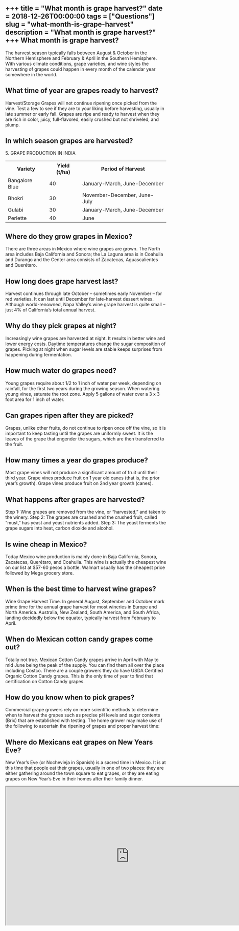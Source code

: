 +++
title = "What month is grape harvest?"
date = 2018-12-26T00:00:00
tags = ["Questions"]
slug = "what-month-is-grape-harvest"
description = "What month is grape harvest?"
+++
What month is grape harvest?
----------------------------

The harvest season typically falls between August &amp; October in the Northern Hemisphere and February &amp; April in the Southern Hemisphere. With various climate conditions, grape varieties, and wine styles the harvesting of grapes could happen in every month of the calendar year somewhere in the world.

What time of year are grapes ready to harvest?
----------------------------------------------

Harvest/Storage Grapes will not continue ripening once picked from the vine. Test a few to see if they are to your liking before harvesting, usually in late summer or early fall. Grapes are ripe and ready to harvest when they are rich in color, juicy, full-flavored, easily crushed but not shriveled, and plump.

In which season grapes are harvested?
-------------------------------------

5\. GRAPE PRODUCTION IN INDIA

<table><tr><th>Variety</th><th>Yield (t/ha)</th><th>Period of Harvest</th></tr><tr><td>Bangalore Blue</td><td>40</td><td>January-March, June-December</td></tr><tr><td>Bhokri</td><td>30</td><td>November-December, June-July</td></tr><tr><td>Gulabi</td><td>30</td><td>January-March, June-December</td></tr><tr><td>Perlette</td><td>40</td><td>June</td></tr></table>

Where do they grow grapes in Mexico?
------------------------------------

There are three areas in Mexico where wine grapes are grown. The North area includes Baja California and Sonora; the La Laguna area is in Coahuila and Durango and the Center area consists of Zacatecas, Aguascalientes and Querétaro.

How long does grape harvest last?
---------------------------------

Harvest continues through late October – sometimes early November – for red varieties. It can last until December for late-harvest dessert wines. Although world-renowned, Napa Valley’s wine grape harvest is quite small – just 4% of California’s total annual harvest.

Why do they pick grapes at night?
---------------------------------

Increasingly wine grapes are harvested at night. It results in better wine and lower energy costs. Daytime temperatures change the sugar composition of grapes. Picking at night when sugar levels are stable keeps surprises from happening during fermentation.

How much water do grapes need?
------------------------------

Young grapes require about 1/2 to 1 inch of water per week, depending on rainfall, for the first two years during the growing season. When watering young vines, saturate the root zone. Apply 5 gallons of water over a 3 x 3 foot area for 1 inch of water.

Can grapes ripen after they are picked?
---------------------------------------

Grapes, unlike other fruits, do not continue to ripen once off the vine, so it is important to keep tasting until the grapes are uniformly sweet. It is the leaves of the grape that engender the sugars, which are then transferred to the fruit.

How many times a year do grapes produce?
----------------------------------------

Most grape vines will not produce a significant amount of fruit until their third year. Grape vines produce fruit on 1 year old canes (that is, the prior year’s growth). Grape vines produce fruit on 2nd year growth (canes).

What happens after grapes are harvested?
----------------------------------------

Step 1: Wine grapes are removed from the vine, or “harvested,” and taken to the winery. Step 2: The grapes are crushed and the crushed fruit, called “must,” has yeast and yeast nutrients added. Step 3: The yeast ferments the grape sugars into heat, carbon dioxide and alcohol.

Is wine cheap in Mexico?
------------------------

Today Mexico wine production is mainly done in Baja California, Sonora, Zacatecas, Querétaro, and Coahuila. This wine is actually the cheapest wine on our list at $57-60 pesos a bottle. Walmart usually has the cheapest price followed by Mega grocery store.

When is the best time to harvest wine grapes?
---------------------------------------------

Wine Grape Harvest Time. In general August, September and October mark prime time for the annual grape harvest for most wineries in Europe and North America. Australia, New Zealand, South America, and South Africa, landing decidedly below the equator, typically harvest from February to April.

When do Mexican cotton candy grapes come out?
---------------------------------------------

Totally not true. Mexican Cotton Candy grapes arrive in April with May to mid June being the peak of the supply. You can find them all over the place including Costco. There are a couple growers they do have USDA Certified Organic Cotton Candy grapes. This is the only time of year to find that certification on Cotton Candy grapes.

How do you know when to pick grapes?
------------------------------------

Commercial grape growers rely on more scientific methods to determine when to harvest the grapes such as precise pH levels and sugar contents (Brix) that are established with testing. The home grower may make use of the following to ascertain the ripening of grapes and proper harvest time:

Where do Mexicans eat grapes on New Years Eve?
----------------------------------------------

New Year’s Eve (or Nochevieja in Spanish) is a sacred time in Mexico. It is at this time that people eat their grapes, usually in one of two places: they are either gathering around the town square to eat grapes, or they are eating grapes on New Year’s Eve in their homes after their family dinner.

<iframe allow="accelerometer; autoplay; clipboard-write; encrypted-media; gyroscope; picture-in-picture" allowfullscreen="" class="__youtube_prefs__  epyt-is-override  no-lazyload" data-no-lazy="1" data-origheight="433" data-origwidth="770" data-skipgform_ajax_framebjll="" height="433" id="_ytid_86792" loading="lazy" src="https://www.youtube.com/embed/YT6AvAhDx8Q?enablejsapi=1&autoplay=0&cc_load_policy=0&cc_lang_pref=&iv_load_policy=1&loop=0&modestbranding=0&rel=1&fs=1&playsinline=0&autohide=2&theme=dark&color=red&controls=1&" title="YouTube player" width="770"></iframe>